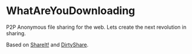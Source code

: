 WhatAreYouDownloading
=====================

P2P Anonymous file sharing for the web. Lets create the next revolution in sharing.

Based on [ShareIt!](https://github.com/piranna/ShareIt) and [DirtyShare](https://github.com/Miserlou/DirtyShare).
